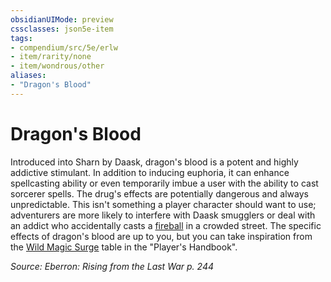 ```yaml
---
obsidianUIMode: preview
cssclasses: json5e-item
tags:
- compendium/src/5e/erlw
- item/rarity/none
- item/wondrous/other
aliases: 
- "Dragon's Blood"
---
```

# Dragon's Blood



Introduced into Sharn by Daask, dragon's blood is a potent and highly addictive stimulant. In addition to inducing euphoria, it can enhance spellcasting ability or even temporarily imbue a user with the ability to cast sorcerer spells. The drug's effects are potentially dangerous and always unpredictable. This isn't something a player character should want to use; adventurers are more likely to interfere with Daask smugglers or deal with an addict who accidentally casts a [fireball](Mechanics/spells/fireball.md) in a crowded street. The specific effects of dragon's blood are up to you, but you can take inspiration from the [Wild Magic Surge](Mechanics/tables/wild-magic-surge.md) table in the "Player's Handbook".

*Source: Eberron: Rising from the Last War p. 244*